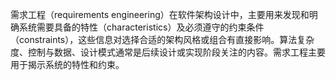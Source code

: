 需求工程（requirements engineering）在软件架构设计中，主要用来发现和明确系统需要具备的特性（characteristics）及必须遵守的约束条件（constraints），这些信息对选择合适的架构风格或组合有直接影响。算法复杂度、控制与数据、设计模式通常是后续设计或实现阶段关注的内容。需求工程主要用于揭示系统的特性和约束。